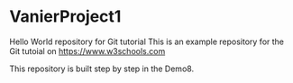 # VanierProject1
Hello World repository for Git tutorial
This is an example repository for the Git tutoial on https://www.w3schools.com

This repository is built step by step in the Demo8.
